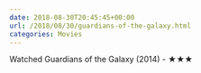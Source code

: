 ```yaml
---
date: 2018-08-30T20:45:45+00:00
url: /2018/08/30/guardians-of-the-galaxy.html
categories: Movies
---
```

Watched Guardians of the Galaxy (2014) - ★★★




